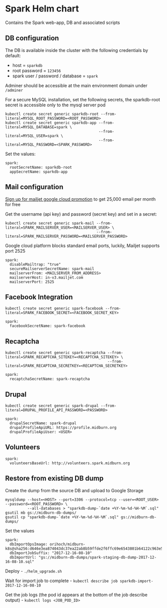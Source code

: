# Spark Helm chart

Contains the Spark web-app, DB and associated scripts

## DB configuration

The DB is available inside the cluster with the following credentials by default:

* host = `sparkdb`
* root password = `123456`
* spark user / password / database = `spark`

Adminer should be accessible at the main environment domain under `/adminer`

For a secure MySQL installation, set the following secrets, the sparkdb-root secret is accessible only to the mysql server pod

```
kubectl create secret generic sparkdb-root --from-literal=MYSQL_ROOT_PASSWORD=<ROOT_PASSWORD>
kubectl create secret generic sparkdb-app --from-literal=MYSQL_DATABASE=spark \
                                          --from-literal=MYSQL_USER=spark \
                                          --from-literal=MYSQL_PASSWORD=<SPARK_PASSWORD>
```

Set the values:

```
spark:
  rootSecretName: sparkdb-root
  appSecretName: sparkdb-app
```


## Mail configuration

[Sign up for mailjet google cloud promotion](https://www.mailjet.com/google/) to get 25,000 email per month for free

Get the username (api key) and password (secret key) and set in a secret:

```
kubectl create secret generic spark-mail --from-literal=SPARK_MAILSERVER_USER=<MAILSERVER_USER> \
                                         --from-literal=SPARK_MAILSERVER_PASSWORD=<MAILSERVER_PASSWORD>
```

Google cloud platform blocks standard email ports, luckily, Mailjet supports port 2525

```
spark:
  disableMailtrap: "true"
  secureMailserverSecretName: spark-mail
  mailserverFrom: <MAILSERVER_FROM_ADDRESS>
  mailserverHost: in-v3.mailjet.com
  mailserverPort: 2525
```


## Facebook Integration

```
kubectl create secret generic spark-facebook --from-literal=SPARK_FACEBOOK_SECRET=<FACEBOOK_SECRET_KEY>
```

```
spark:
  facebookSecretName: spark-facebook
```


## Recaptcha

```
kubectl create secret generic spark-recaptcha --from-literal=SPARK_RECAPTCHA_SITEKEY=<RECAPTCHA_SITEKEY> \
                                              --from-literal=SPARK_RECAPTCHA_SECRETKEY=<RECAPTCHA_SECRETKEY>
```

```
spark:
  recaptchaSecretName: spark-recaptcha
```


## Drupal

```
kubectl create secret generic spark-drupal --from-literal=DRUPAL_PROFILE_API_PASSWORD=<PASSWORD>
```

```
spark:
  drupalSecretName: spark-drupal
  drupalProfileApiURL: https://profile.midburn.org
  drupalProfileApiUser: <USER>
```


## Volunteers

```
spark:
  volunteersBaseUrl: http://volunteers.spark.midburn.org
```


## Restore from existing DB dump

Create the dump from the source DB and upload to Google Storage

```
mysqldump --host=<HOST> --port=3306 --protocol=tcp --user=<ROOT_USER> --password=<ROOT_PASSWORD> \
          --all-databases > "sparkdb-dump-`date +%Y-%m-%d-%H-%M`.sql"
gsutil mb gs://midburn-db-dumps/
gsutil cp "sparkdb-dump-`date +%Y-%m-%d-%H-%M`.sql" gs://midburn-db-dumps/
```

Set the values

```
spark:
  dbImportOpsImage: orihoch/midburn-k8s@sha256:d646e3ea874043dc37ea22ab8b59ffde2f6ffc69e6543801b64122c963e5c5b9
  dbImportJobSuffix: "2017-12-16-08-10"
  dbImportUrl: "gs://midburn-db-dumps/spark-staging-db-dump-2017-12-16-08-10.sql"
```

Deploy - `./helm_upgrade.sh`

Wait for import job to complete - `kubectl describe job sparkdb-import-2017-12-16-08-10`

Get the job logs (the pod id appears at the bottom of the job describe output) - `kubectl logs <JOB_POD_ID>`
